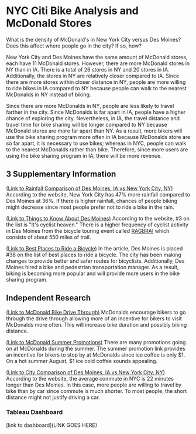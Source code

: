 # NYC Citi Bike Analysis and McDonald Stores
What is the density of McDonald's in New York City versus Des Moines? 
Does this affect where people go in the city? 
If so, how?

New York City and Des Moines have the same amount of McDonald stores, each have 11 McDonald stores. However, there are more McDonald stores in NY than in IA. There is a total of 26 stores in NY and 20 stores in IA. Additionally, the stores in NY are relatively closer compared to IA. Since there are more stores within closer distance in NY, people are more willing to ride bikes in IA compared to NY because people can walk to the nearest McDonalds in NY instead of biking. 

Since there are more McDonalds in NY, people are less likely to travel farther in the city. Since McDonalds is far apart in IA, people have a higher chance of exploring the city. Nevertheless, in IA, the travel distance and travel time for bike sharing will be longer compared to NY because McDonald stores are more far apart than NY. As a result, more bikers will use the bike sharing program more often in IA because McDonalds store are so far apart, it is necessary to use bikes; whereas in NYC, people can walk to the nearest McDonalds rather than bike. Therefore, since more users are using the bike sharing program in IA, there will be more revenue.

## 3 Supplementary Information
[(Link to Rainfall Comparison of Des Moines, IA vs New York City, NY)](https://www.bestplaces.net/compare-cities/des_moines_ia/new_york_ny/climate)
According to the website, New York City has 47% more rainfall compared to Des Moines at 36%. If there is higher rainfall, chances of people biking might decrease since most people prefer not to ride a bike in the rain.

[(Link to Things to Know About Des Moines)](https://www.sparefoot.com/moving/moving-to-des-moines-ia/20-things-you-need-to-know-before-moving-to-des-moines/)
According to the website, #3 on the list is "It's cyclist heaven." There is a higher frequency of cyclist activity in Des Moines from the bicycle touring event called [RAGBRAI](https://ragbrai.com/) which consists of about 550 miles of trail.

[(Link to Best Places to Ride a Bicycle)](https://www.bicycling.com/culture/a23676188/best-bike-cities-2018/)
In the article, Des Moines is placed #38 on the list of best places to ride a bicycle. The city has been making changes to provide better and safer routes for bicyclists. Additionally, Des Moines hired a bike and pedestrian transportation manager. As a result, biking is becoming more popular and will provide more users in the bike sharing program.


## Independent Research
[(Link to McDonald Bike Drive Through)](https://www.foodandwine.com/news/mcdonald-s-wants-you-bike-through-drive-thru)
McDonalds encourage bikers to go through the drive through allowing more of an incentive for bikers to visit McDonalds more often. This will increase bike duration and possibly biking distance.

[(Link to McDonald Summer Promotions)](https://www.narcity.com/eat-drink/ca/mcdonalds-canada-summer-drink-days-2020-starts-on-june-29-and-iced-coffee-is-only-dollar1)
There are many promotions going on at McDonalds during the summer. The summer promotion link provides an incentive for bikers to stop by at McDonalds since ice coffee is only $1. On a hot summer August, $1 ice cold coffee sounds appealing.

[(Link to City Comparison of Des Moines, IA vs New York City, NY)](https://www.bestplaces.net/compare-cities/des_moines_ia/new_york_ny/overview)
According to the website, the average commute in NYC is 22 minutes longer than Des Moines. In this case, more people are willing to travel by bike than by car since commute is much shorter. To most people, the short distance might not justify driving a car.


### Tableau Dashboard
[link to dashboard](LINK GOES HERE)
